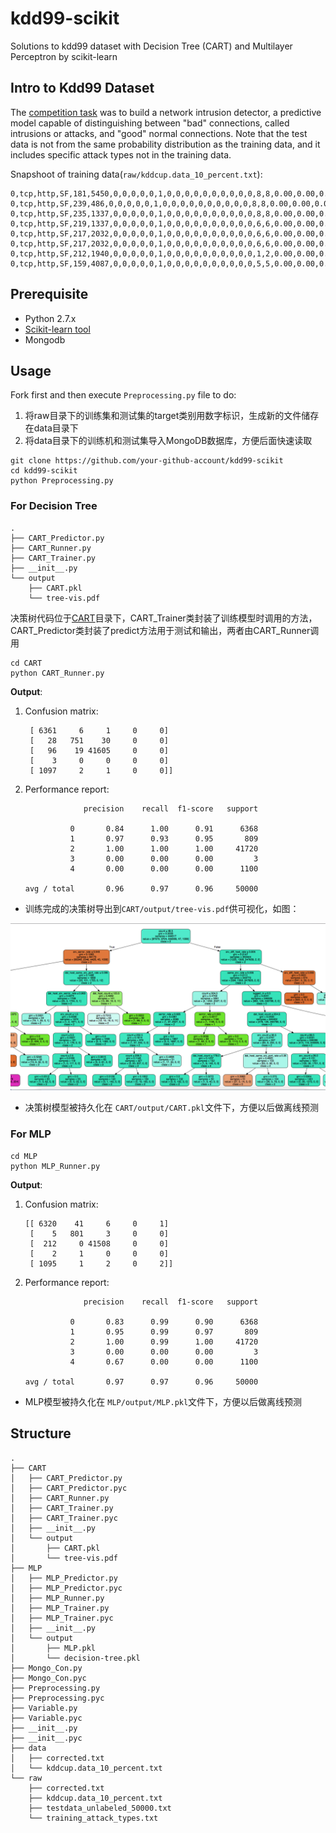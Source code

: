 # kdd99-scikit
Solutions to kdd99 dataset with Decision Tree (CART) and Multilayer Perceptron by scikit-learn

## Intro to Kdd99 Dataset

The [competition task](https://kdd.ics.uci.edu/databases/kddcup99/kddcup99.html) was to build a network intrusion detector, a predictive model capable of distinguishing between "bad" connections, called intrusions or attacks, and "good" normal connections. Note that the test data is not from the same probability distribution as the training data, and it includes specific attack types not in the training data. 

Snapshoot of training data(`raw/kddcup.data_10_percent.txt`):
```
0,tcp,http,SF,181,5450,0,0,0,0,0,1,0,0,0,0,0,0,0,0,0,0,8,8,0.00,0.00,0.00,0.00,1.00,0.00,0.00,9,9,1.00,0.00,0.11,0.00,0.00,0.00,0.00,0.00,normal.
0,tcp,http,SF,239,486,0,0,0,0,0,1,0,0,0,0,0,0,0,0,0,0,8,8,0.00,0.00,0.00,0.00,1.00,0.00,0.00,19,19,1.00,0.00,0.05,0.00,0.00,0.00,0.00,0.00,normal.
0,tcp,http,SF,235,1337,0,0,0,0,0,1,0,0,0,0,0,0,0,0,0,0,8,8,0.00,0.00,0.00,0.00,1.00,0.00,0.00,29,29,1.00,0.00,0.03,0.00,0.00,0.00,0.00,0.00,normal.
0,tcp,http,SF,219,1337,0,0,0,0,0,1,0,0,0,0,0,0,0,0,0,0,6,6,0.00,0.00,0.00,0.00,1.00,0.00,0.00,39,39,1.00,0.00,0.03,0.00,0.00,0.00,0.00,0.00,normal.
0,tcp,http,SF,217,2032,0,0,0,0,0,1,0,0,0,0,0,0,0,0,0,0,6,6,0.00,0.00,0.00,0.00,1.00,0.00,0.00,49,49,1.00,0.00,0.02,0.00,0.00,0.00,0.00,0.00,normal.
0,tcp,http,SF,217,2032,0,0,0,0,0,1,0,0,0,0,0,0,0,0,0,0,6,6,0.00,0.00,0.00,0.00,1.00,0.00,0.00,59,59,1.00,0.00,0.02,0.00,0.00,0.00,0.00,0.00,normal.
0,tcp,http,SF,212,1940,0,0,0,0,0,1,0,0,0,0,0,0,0,0,0,0,1,2,0.00,0.00,0.00,0.00,1.00,0.00,1.00,1,69,1.00,0.00,1.00,0.04,0.00,0.00,0.00,0.00,normal.
0,tcp,http,SF,159,4087,0,0,0,0,0,1,0,0,0,0,0,0,0,0,0,0,5,5,0.00,0.00,0.00,0.00,1.00,0.00,0.00,11,79,1.00,0.00,0.09,0.04,0.00,0.00,0.00,0.00,normal.
```

## Prerequisite

* Python 2.7.x
* [Scikit-learn tool](http://scikit-learn.org/stable/)
* Mongodb

## Usage

Fork first and then execute `Preprocessing.py` file to do:

1. 将raw目录下的训练集和测试集的target类别用数字标识，生成新的文件储存在data目录下
2. 将data目录下的训练机和测试集导入MongoDB数据库，方便后面快速读取

```
git clone https://github.com/your-github-account/kdd99-scikit
cd kdd99-scikit
python Preprocessing.py
```

### For Decision Tree

```
.
├── CART_Predictor.py
├── CART_Runner.py
├── CART_Trainer.py
├── __init__.py
└── output
    ├── CART.pkl
    └── tree-vis.pdf
```

决策树代码位于[CART](https://github.com/PENGZhaoqing/kdd99-scikit/tree/master/CART)目录下，CART_Trainer类封装了训练模型时调用的方法，CART_Predictor类封装了predict方法用于测试和输出，两者由CART_Runner调用

```
cd CART
python CART_Runner.py
```

**Output**:

1. Confusion matrix:

   ```
    [ 6361     6     1     0     0]
    [   28   751    30     0     0]
    [   96    19 41605     0     0]
    [    3     0     0     0     0]
    [ 1097     2     1     0     0]]
   ```

2. Performance report:

   ```
                precision    recall  f1-score   support

             0       0.84      1.00      0.91      6368
             1       0.97      0.93      0.95       809
             2       1.00      1.00      1.00     41720
             3       0.00      0.00      0.00         3
             4       0.00      0.00      0.00      1100

   avg / total       0.96      0.97      0.96     50000
   ```

* 训练完成的决策树导出到`CART/output/tree-vis.pdf`供可视化，如图：

<img src="/Snip20161130_3.png">  

* 决策树模型被持久化在 `CART/output/CART.pkl`文件下，方便以后做离线预测

### For MLP

```
cd MLP
python MLP_Runner.py
```

**Output**:

1. Confusion matrix:

   ```
   [[ 6320    41     6     0     1]
    [    5   801     3     0     0]
    [  212     0 41508     0     0]
    [    2     1     0     0     0]
    [ 1095     1     2     0     2]]
   ```
2. Performance report:
   ```
                precision    recall  f1-score   support

             0       0.83      0.99      0.90      6368
             1       0.95      0.99      0.97       809
             2       1.00      0.99      1.00     41720
             3       0.00      0.00      0.00         3
             4       0.67      0.00      0.00      1100

   avg / total       0.97      0.97      0.96     50000
   ```

* MLP模型被持久化在 `MLP/output/MLP.pkl`文件下，方便以后做离线预测

## Structure

```
.
├── CART
│   ├── CART_Predictor.py
│   ├── CART_Predictor.pyc
│   ├── CART_Runner.py
│   ├── CART_Trainer.py
│   ├── CART_Trainer.pyc
│   ├── __init__.py
│   └── output
│       ├── CART.pkl
│       └── tree-vis.pdf
├── MLP
│   ├── MLP_Predictor.py
│   ├── MLP_Predictor.pyc
│   ├── MLP_Runner.py
│   ├── MLP_Trainer.py
│   ├── MLP_Trainer.pyc
│   ├── __init__.py
│   └── output
│       ├── MLP.pkl
│       └── decision-tree.pkl
├── Mongo_Con.py
├── Mongo_Con.pyc
├── Preprocessing.py
├── Preprocessing.pyc
├── Variable.py
├── Variable.pyc
├── __init__.py
├── __init__.pyc
├── data
│   ├── corrected.txt
│   └── kddcup.data_10_percent.txt
└── raw
    ├── corrected.txt
    ├── kddcup.data_10_percent.txt
    ├── testdata_unlabeled_50000.txt
    └── training_attack_types.txt
    
```
